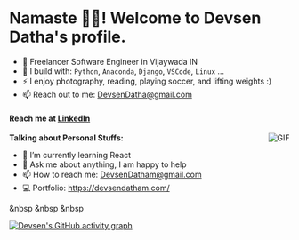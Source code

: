 # Namaste 🙏🏻! Welcome to Devsen Datha's profile.

- 🏢 Freelancer Software Engineer  in Vijaywada IN
- 🧰 I build with: `Python`, `Anaconda`, `Django`, `VSCode`, `Linux` ...
- ⚡ I enjoy photography, reading, playing soccer, and lifting weights :)
- 📫 Reach out to me: DevsenDatha@gmail.com

#### Reach me at [LinkedIn](www.linkedin.com/in/devsendatha/)

<img align="right" alt="GIF" src="https://media.giphy.com/media/836HiJc7pgzy8iNXCn/giphy.gif" />
   
**Talking about Personal Stuffs:**

- 🌱 I’m currently learning React
- 💬 Ask me about anything, I am happy to help
- 📫 How to reach me: DevsenDatham@gmail.com
- 💻 Portfolio: https://devsendatham.com/ <br>

&nbsp &nbsp &nbsp &nbsp;

[![Devsen's GitHub activity graph](https://activity-graph.herokuapp.com/graph?username=Devsendatha&theme=xcode)](https://git.io/Devsendatha)

